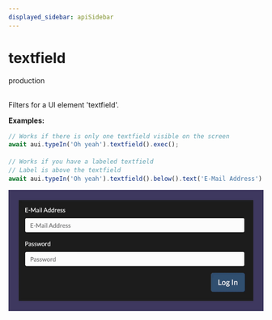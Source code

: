 ```yaml
---
displayed_sidebar: apiSidebar
---
```

# textfield
<span class="theme-doc-version-badge badge badge--success">production</span><br/><br/>

Filters for a UI element 'textfield'.

**Examples:**
```typescript
// Works if there is only one textfield visible on the screen
await aui.typeIn('Oh yeah').textfield().exec();

// Works if you have a labeled textfield
// Label is above the textfield
await aui.typeIn('Oh yeah').textfield().below().text('E-Mail Address').exec();
```

![](/img/gif/textfield.gif)

